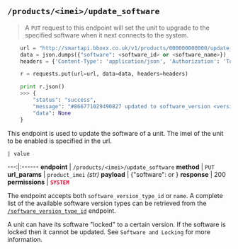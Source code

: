 ## `/products/<imei>/update_software`

> A `PUT` request to this endpoint will set the unit to upgrade to the specified software when it next connects to the system.

```python
    url = "http://smartapi.bboxx.co.uk/v1/products/000000000000/update_software"
    data = json.dumps({"software": <software_id> or <software_name>})
    headers = {'Content-Type': 'application/json', 'Authorization': 'Token token=' + A_VALID_TOKEN}

    r = requests.put(url=url, data=data, headers=headers)

    print r.json()
    >>> {
        "status": "success",
        "message": "#866771029490827 updated to software_version <version_name>",
        "data": None
    }
```

This endpoint is used to update the software of a unit. The imei of the unit to be enabled is specified in the url.

    | value
---:|:------
__endpoint__ | `/products/<imei>/update_software`
__method__ | `PUT`
__url_params__ | `product_imei` _(str)_
__payload__ | {"software": <id> or <name>}
__response__ | 200
__permissions__ | <font color="Crimson">__`SYSTEM`__</font>

The endpoint accepts both `software_version_type_id` or `name`. A complete list of the available software version types can be retrieved from the <a href=/#software-version-type>`/software_version_type_id`</a> endpoint.

A unit can have its software "locked" to a certain version. If the software is locked then it cannot be updated. See `Software and Locking` for more information.

